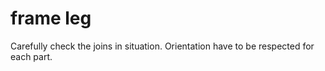 # frame leg #
Carefully check the joins in situation.
Orientation have to be respected for each part.
